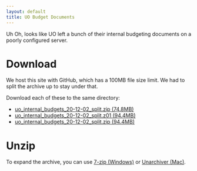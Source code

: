 ```yaml
---
layout: default
title: UO Budget Documents
---
```


Uh Oh, looks like UO left a bunch of their internal budgeting documents on a poorly configured server. 


# Download

We host this site with GitHub, which has a 100MB file size limit. We had to split the archive up to stay under that. 

Download each of these to the same directory:

* [uo_internal_budgets_20-12-02_split.zip (74.8MB)](/assets/docs/budget/uo_internal_budgets_20-12-02_split.zip)
* [uo_internal_budgets_20-12-02_split.z01 (94.4MB)](/assets/docs/budget/uo_internal_budgets_20-12-02_split.z01)
* [uo_internal_budgets_20-12-02_split.zip (94.4MB)](/assets/docs/budget/uo_internal_budgets_20-12-02_split.z02)

# Unzip

To expand the archive, you can use [7-zip (Windows)](https://www.7-zip.org/) or [Unarchiver (Mac)](https://apps.apple.com/us/app/the-unarchiver/id425424353?mt=12). 